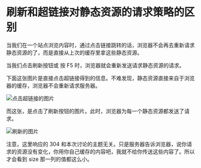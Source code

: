 # 刷新和超链接对静态资源的请求策略的区别

当我们在一个站点浏览内容时，通过点击链接跳转的话，浏览器不会再去重新请求静态资源的了，而是直接从上次的缓存里拿这些静态资源。

当我们点击刷新按钮或 按 F5 时，浏览器就会重新发送请求静态资源的请求。

下面这张图片是直接点击超链接得到的信息。不难发现，静态资源直接来自于浏览器的缓存，浏览器不会重新请求服务器。

![点击超链接的图片](/images/experience/update-link-1.png)

而这张，是点击了刷新按钮的图片。此时，浏览器为每一个静态资源都发送了请求。

![刷新的图片](/images/experience/update-link-2.png)

注意，这里响应的 304 和本次讨论的主题无关。只是服务器告诉浏览器，说你请求的资源没有变化，你用你自己缓存的内容吧，我就不给你传送这些内容了。所以才会看到 size 那一列的值都这么小。
